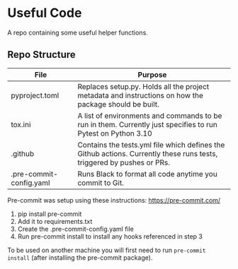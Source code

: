 # Useful Code

A repo containing some useful helper functions.

## Repo Structure

| File                    | Purpose                                                                                                               |
|-------------------------|-----------------------------------------------------------------------------------------------------------------------|
| pyproject.toml          | Replaces setup.py. Holds all the project metadata and instructions on how the package should be built.                |
| tox.ini                 | A list of environments and commands to be run in them. Currently just specifies to run Pytest on Python 3.10          |
| .github                 | Contains the tests.yml file which defines the Github actions. Currently these runs tests, triggered by pushes or PRs. |
| .pre-commit-config.yaml | Runs Black to format all code anytime you commit to Git.                                                              |


Pre-commit was setup using these instructions: https://pre-commit.com/  

1) pip install pre-commit
2) Add it to requirements.txt
3) Create the .pre-commit-config.yaml file
4) Run pre-commit install to install any hooks referenced in step 3

To be used on another machine you will first need to run ```pre-commit install```
(after installing the pre-commit package).